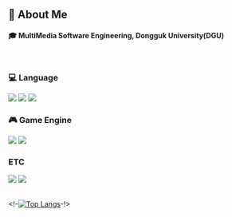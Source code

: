 <div>
</div>

<div>
  <!--Body-->
  
  ## 👀 About Me
  #### :mortar_board: MultiMedia Software Engineering, Dongguk University(DGU)
  <br/>
  
  ### :computer: Language

  <img src="https://img.shields.io/badge/Python-3776AB?style=flat-square&logo=Python&logoColor=white"/>

  <img src="https://img.shields.io/badge/C-A8B9CC?style=flat-square&logo=C&logoColor=white"/>

  <img src="https://img.shields.io/badge/C++-00599C?style=flat-square&logo=C%2B%2B&logoColor=white"/>
  <br/>
  
  ### :video_game: Game Engine

  <img src="https://img.shields.io/badge/unity-000000?style=flat-square&logo=unity&logoColor=white"/>

  <img src="https://img.shields.io/badge/Unrealengine-000000?style=flat-square&logo=unrealengine&logoColor=white"/>
  <br/>
  
  ### ETC

  <img src="https://img.shields.io/badge/Steam-000000?style=flat-square&logo=Steam&logoColor=white"/>
  <img src="https://img.shields.io/badge/Discord-5865F2?style=flat-square&logo=Discord&logoColor=white"/>

  <br/>
  <br/>
  

  <!-[![Top Langs](https://github-readme-stats.vercel.app/api/top-langs/?username=justin8863)](https://github.com/anuraghazra/github-readme-stats)-!>
</div>
